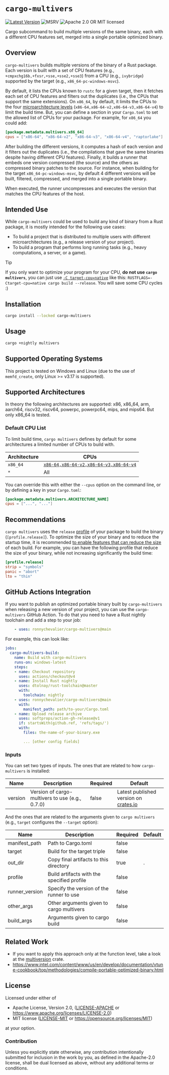# `cargo-multivers`

[![Latest Version]][crates.io]
![MSRV][rustc-image]
![Apache 2.0 OR MIT licensed][license-image]

Cargo subcommand to build multiple versions of the same binary, each with a different CPU features set, merged into a single portable optimized binary.

## Overview

`cargo-multivers` builds multiple versions of the binary of a Rust package.
Each version is built with a set of CPU features (e.g., `+cmpxchg16b,+fxsr,+sse,+sse2,+sse3`) from a CPU (e.g., `ivybridge`) supported by the target (e.g., `x86_64-pc-windows-msvc`).

By default, it lists the CPUs known to `rustc` for a given target, then it fetches each set of CPU features and filters out
the duplicates (i.e., the CPUs that support the same extensions).
On `x86_64`, by default, it limits the CPUs to the four [microarchitecture levels][microarchitecture-levels] (`x86-64,x86-64-v2,x86-64-v3,x86-64-v4`) to limit the build time.
But, you can define a section in your `Cargo.toml` to set the allowed list of CPUs for your package.
For example, for `x86_64` you could add:

```toml
[package.metadata.multivers.x86_64]
cpus = ["x86-64", "x86-64-v2", "x86-64-v3", "x86-64-v4", "raptorlake"]
```

After building the different versions, it computes a hash of each version and it filters out the duplicates
(i.e., the compilations that gave the same binaries despite having different CPU features).
Finally, it builds a runner that embeds one version compressed (the source) and the others as compressed binary patches to the source.
For instance, when building for the target `x86_64-pc-windows-msvc`, by default 4 different versions
will be built, filtered, compressed, and merged into a single portable binary.

When executed, the runner uncompresses and executes the version that matches the CPU features
of the host.

## Intended Use

While `cargo-multivers` could be used to build any kind of binary from a Rust package,
it is mostly intended for the following use cases:

- To build a project that is distributed to multiple users with different microarchitectures (e.g., a release version of your project).
- To build a program that performs long running tasks (e.g., heavy computations, a server, or a game).

> [!TIP]
> If you only want to optimize your program for your CPU, **do not use `cargo multivers`**,
> you can just use [`-C target-cpu=native`][target-cpu] like this: `RUSTFLAGS=-Ctarget-cpu=native cargo build --release`.
> You will save some CPU cycles :)

## Installation

```bash
cargo install --locked cargo-multivers
```

## Usage

```bash
cargo +nightly multivers
```

## Supported Operating Systems

This project is tested on Windows and Linux (due to the use of `memfd_create`, only Linux >= v3.17 is supported).

## Supported Architectures

In theory the following architectures are supported: x86, x86_64, arm, aarch64, riscv32, riscv64, powerpc, powerpc64, mips, and mips64.
But only x86_64 is tested.

### Default CPU List

To limit build time, `cargo multivers` defines by default for some architectures a limited number of CPUs to build with.

|Architecture|CPUs       |
|------------|-----------|
|`x86_64`    | [`x86-64,x86-64-v2,x86-64-v3,x86-64-v4`][microarchitecture-levels] |
|`*`         | All |

You can override this with either the `--cpus` option on the command line,
or by defining a key in your `Cargo.toml`:

```toml
[package.metadata.multivers.ARCHITECTURE_NAME]
cpus = ["...", "..."]
```

## Recommendations

`cargo multivers` uses the `release` [profile](https://doc.rust-lang.org/cargo/reference/profiles.html) of your package to build the binary (`[profile.release]`).
To optimize the size of your binary and to reduce the startup time, it is recommended [to enable features that can reduce the size][min-sized-rust] of each build.
For example, you can have the following profile that reduce the size of your binary, while not increasing significantly the build time:

```toml
[profile.release]
strip = "symbols"
panic = "abort"
lto = "thin"
```

## GitHub Actions Integration

If you want to publish an optimized portable binary built by `cargo-multivers` when releasing a new version of your project,
you can use the `cargo-multivers` GitHub Action.
To do that you need to have a Rust nightly toolchain
and add a step to your job:

```yaml
    - uses: ronnychevalier/cargo-multivers@main
```

For example, this can look like:

```yaml
jobs:
  cargo-multivers-build:
    name: Build with cargo-multivers
    runs-on: windows-latest
    steps:
    - name: Checkout repository
      uses: actions/checkout@v4
    - name: Install Rust nightly
      uses: dtolnay/rust-toolchain@master
      with:
        toolchain: nightly
    - uses: ronnychevalier/cargo-multivers@main
      with:
        manifest_path: path/to-your/Cargo.toml
    - name: Upload release archive
      uses: softprops/action-gh-release@v1
      if: startsWith(github.ref, 'refs/tags/')
      with:
        files: the-name-of-your-binary.exe

        ... [other config fields]
```

### Inputs

You can set two types of inputs.
The ones that are related to how `cargo-multivers` is installed:

| Name           | Description                                     | Required | Default                                            |
|----------------|-------------------------------------------------|----------|----------------------------------------------------|
| version        | Version of cargo-multivers to use (e.g., 0.7.0) | false    | Latest published version on [crates.io][crates.io] |

And the ones that are related to the arguments given to `cargo multivers` (e.g., `target` configures the `--target` option):

| Name           | Description                                     | Required | Default                                            |
|----------------|-------------------------------------------------|----------|----------------------------------------------------|
| manifest_path  | Path to Cargo.toml                              | false    |                                                    |
| target         | Build for the target triple                     | false    |                                                    |
| out_dir        | Copy final artifacts to this directory          | true     | .                                                  |
| profile        | Build artifacts with the specified profile      | false    |                                                    |
| runner_version | Specify the version of the runner to use        | false    |                                                    |
| other_args     | Other arguments given to cargo multivers        | false    |                                                    |
| build_args     | Arguments given to cargo build                  | false    |                                                    |

## Related Work

- If you want to apply this approach only at the function level, take a look at the [multiversion](https://crates.io/crates/multiversion) crate.
- <https://www.intel.com/content/www/us/en/develop/documentation/vtune-cookbook/top/methodologies/compile-portable-optimized-binary.html>

## License

Licensed under either of

- Apache License, Version 2.0, ([LICENSE-APACHE](LICENSE-APACHE) or <https://www.apache.org/licenses/LICENSE-2.0>)
- MIT license ([LICENSE-MIT](LICENSE-MIT) or <https://opensource.org/licenses/MIT>)

at your option.

### Contribution

Unless you explicitly state otherwise, any contribution intentionally submitted
for inclusion in the work by you, as defined in the Apache-2.0 license, shall be dual licensed as above, without any
additional terms or conditions.

[Latest Version]: https://img.shields.io/crates/v/cargo-multivers.svg
[crates.io]: https://crates.io/crates/cargo-multivers
[rustc-image]: https://img.shields.io/badge/rustc-1.85+-blue.svg
[license-image]: https://img.shields.io/crates/l/cargo-multivers.svg
[min-sized-rust]: https://github.com/johnthagen/min-sized-rust
[target-cpu]: https://doc.rust-lang.org/rustc/codegen-options/index.html#target-cpu
[microarchitecture-levels]: https://en.wikipedia.org/wiki/X86-64#Microarchitecture_levels
